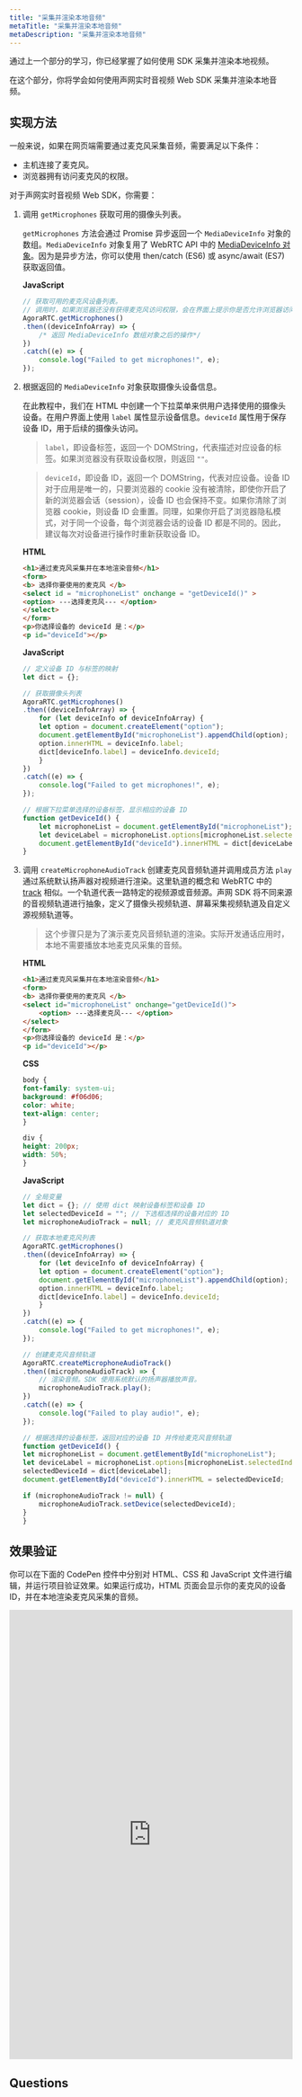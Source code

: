 ```yaml
---
title: "采集并渲染本地音频"
metaTitle: "采集并渲染本地音频"
metaDescription: "采集并渲染本地音频"
---
```


通过上一个部分的学习，你已经掌握了如何使用 SDK 采集并渲染本地视频。

在这个部分，你将学会如何使用声网实时音视频 Web SDK 采集并渲染本地音频。

## 实现方法

一般来说，如果在网页端需要通过麦克风采集音频，需要满足以下条件：

- 主机连接了麦克风。
- 浏览器拥有访问麦克风的权限。

对于声网实时音视频 Web SDK，你需要：

1. 调用 `getMicrophones` 获取可用的摄像头列表。

    `getMicrophones` 方法会通过 Promise 异步返回一个 `MediaDeviceInfo` 对象的数组。`MediaDeviceInfo` 对象复用了 WebRTC API 中的 [MediaDeviceInfo 对象](https://developer.mozilla.org/en-US/docs/Web/API/MediaDeviceInfo)。因为是异步方法，你可以使用 then/catch (ES6) 或 async/await (ES7) 获取返回值。

    **JavaScript**

    ```javascript
    // 获取可用的麦克风设备列表。
    // 调用时，如果浏览器还没有获得麦克风访问权限，会在界面上提示你是否允许浏览器访问麦克风。
    AgoraRTC.getMicrophones()
    .then((deviceInfoArray) => {
        /* 返回 MediaDeviceInfo 数组对象之后的操作*/
    })
    .catch((e) => {
        console.log("Failed to get microphones!", e);
    });
    ```

2. 根据返回的 `MediaDeviceInfo` 对象获取摄像头设备信息。

    在此教程中，我们在 HTML 中创建一个下拉菜单来供用户选择使用的摄像头设备。在用户界面上使用 `label` 属性显示设备信息。`deviceId` 属性用于保存设备 ID，用于后续的摄像头访问。

    > `label`，即设备标签，返回一个 DOMString，代表描述对应设备的标签。如果浏览器没有获取设备权限，则返回 `""`。

    > `deviceId`，即设备 ID，返回一个 DOMString，代表对应设备。设备 ID 对于应用是唯一的，只要浏览器的 cookie 没有被清除，即使你开启了新的浏览器会话（session），设备 ID 也会保持不变。如果你清除了浏览器 cookie，则设备 ID 会重置。同理，如果你开启了浏览器隐私模式，对于同一个设备，每个浏览器会话的设备 ID 都是不同的。因此，建议每次对设备进行操作时重新获取设备 ID。

    **HTML**

    ```html
    <h1>通过麦克风采集并在本地渲染音频</h1>
    <form>
    <b> 选择你要使用的麦克风 </b>
    <select id = "microphoneList" onchange = "getDeviceId()" >
    <option> ---选择麦克风--- </option>
    </select>
    </form>
    <p>你选择设备的 deviceId 是：</p>
    <p id="deviceId"></p>
    ```

    **JavaScript**

    ```javascript
    // 定义设备 ID 与标签的映射
    let dict = {};

    // 获取摄像头列表
    AgoraRTC.getMicrophones()
    .then((deviceInfoArray) => {
        for (let deviceInfo of deviceInfoArray) {
        let option = document.createElement("option");
        document.getElementById("microphoneList").appendChild(option);
        option.innerHTML = deviceInfo.label;
        dict[deviceInfo.label] = deviceInfo.deviceId;
        }
    })
    .catch((e) => {
        console.log("Failed to get microphones!", e);
    });

    // 根据下拉菜单选择的设备标签，显示相应的设备 ID
    function getDeviceId() {
        let microphoneList = document.getElementById("microphoneList");
        let deviceLabel = microphoneList.options[microphoneList.selectedIndex].text;
        document.getElementById("deviceId").innerHTML = dict[deviceLabel];
    }
    ```

3. 调用 `createMicrophoneAudioTrack` 创建麦克风音频轨道并调用成员方法 `play` 通过系统默认扬声器对视频进行渲染。这里轨道的概念和 WebRTC 中的 [track](https://developer.mozilla.org/zh-CN/docs/Web/API/MediaStreamTrack) 相似。一个轨道代表一路特定的视频源或音频源。声网 SDK 将不同来源的音视频轨道进行抽象，定义了摄像头视频轨道、屏幕采集视频轨道及自定义源视频轨道等。

    > 这个步骤只是为了演示麦克风音频轨道的渲染。实际开发通话应用时，本地不需要播放本地麦克风采集的音频。

    **HTML**

    ```html
    <h1>通过麦克风采集并在本地渲染音频</h1>
    <form>
    <b> 选择你要使用的麦克风 </b>
    <select id="microphoneList" onchange="getDeviceId()">
        <option> ---选择麦克风--- </option>
    </select>
    </form>
    <p>你选择设备的 deviceId 是：</p>
    <p id="deviceId"></p>
    ```

    **CSS**

    ```css
    body {
    font-family: system-ui;
    background: #f06d06;
    color: white;
    text-align: center;
    }

    div {
    height: 200px;
    width: 50%;
    }
    ```

    **JavaScript**

    ```javascript
    // 全局变量
    let dict = {}; // 使用 dict 映射设备标签和设备 ID
    let selectedDeviceId = ""; // 下选框选择的设备对应的 ID
    let microphoneAudioTrack = null; // 麦克风音频轨道对象

    // 获取本地麦克风列表
    AgoraRTC.getMicrophones()
    .then((deviceInfoArray) => {
        for (let deviceInfo of deviceInfoArray) {
        let option = document.createElement("option");
        document.getElementById("microphoneList").appendChild(option);
        option.innerHTML = deviceInfo.label;
        dict[deviceInfo.label] = deviceInfo.deviceId;
        }
    })
    .catch((e) => {
        console.log("Failed to get microphones!", e);
    });

    // 创建麦克风音频轨道
    AgoraRTC.createMicrophoneAudioTrack()
    .then((microphoneAudioTrack) => {
        // 渲染音频。SDK 使用系统默认的扬声器播放声音。
        microphoneAudioTrack.play();
    })
    .catch((e) => {
        console.log("Failed to play audio!", e);
    });

    // 根据选择的设备标签，返回对应的设备 ID 并传给麦克风音频轨道
    function getDeviceId() {
    let microphoneList = document.getElementById("microphoneList");
    let deviceLabel = microphoneList.options[microphoneList.selectedIndex].text;
    selectedDeviceId = dict[deviceLabel];
    document.getElementById("deviceId").innerHTML = selectedDeviceId;

    if (microphoneAudioTrack != null) {
        microphoneAudioTrack.setDevice(selectedDeviceId);
    }
    }

    ```

## 效果验证

你可以在下面的 CodePen 控件中分别对 HTML、CSS 和 JavaScript 文件进行编辑，并运行项目验证效果。如果运行成功，HTML 页面会显示你的麦克风的设备 ID，并在本地渲染麦克风采集的音频。

<iframe height="800" style="width: 100%;" scrolling="no" title="03: Capture audio through microphone and render locally" src="https://codepen.io/yamasite/embed/preview/qBVGbPz?default-tab=html%2Cresult&editable=true" frameborder="no" loading="lazy" allowtransparency="true" allowfullscreen="{true}" allow="microphone;camera">
  See the Pen <a href="https://codepen.io/yamasite/pen/qBVGbPz">
  03: Capture audio through microphone and render locally</a> by Lutkin Wang (<a href="https://codepen.io/yamasite">@yamasite</a>)
  on <a href="https://codepen.io">CodePen</a>.
</iframe>

## Questions

<Newquiz03 />